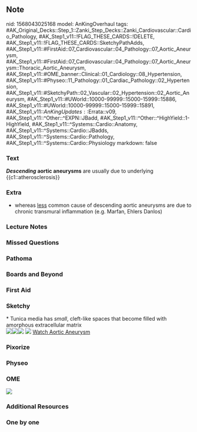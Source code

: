 ## Note
nid: 1568043025168
model: AnKingOverhaul
tags: #AK_Original_Decks::Step_1::Zanki_Step_Decks::Zanki_Cardiovascular::Cardio_Pathology, #AK_Step1_v11::!FLAG_THESE_CARDS::!DELETE, #AK_Step1_v11::!FLAG_THESE_CARDS::SketchyPathAdds, #AK_Step1_v11::#FirstAid::07_Cardiovascular::04_Pathology::07_Aortic_Aneurysm, #AK_Step1_v11::#FirstAid::07_Cardiovascular::04_Pathology::07_Aortic_Aneurysm::Thoracic_Aortic_Aneurysm, #AK_Step1_v11::#OME_banner::Clinical::01_Cardiology::08_Hypertension, #AK_Step1_v11::#Physeo::11_Pathology::01_Cardiac_Pathology::02_Hypertension, #AK_Step1_v11::#SketchyPath::02_Vascular::02_Hypertension::02_Aortic_Aneurysm, #AK_Step1_v11::#UWorld::10000-99999::15000-15999::15886, #AK_Step1_v11::#UWorld::10000-99999::15000-15999::15891, #AK_Step1_v11::$AnKingUpdates::$Errata::v09, #AK_Step1_v11::^Other::^EXPN::JBadd, #AK_Step1_v11::^Other::^HighYield::1-HighYield, #AK_Step1_v11::^Systems::Cardio::Anatomy, #AK_Step1_v11::^Systems::Cardio::JBadds, #AK_Step1_v11::^Systems::Cardio::Pathology, #AK_Step1_v11::^Systems::Cardio::Physiology
markdown: false

### Text
<b><i>Descending</i> aortic aneurysms</b> are usually due to
underlying {{c1::atherosclerosis}}

### Extra
* whereas <u>less</u> common cause of descending aortic aneurysms
are due to chronic transmural inflammation (e.g. Marfan, Ehlers
Danlos)

### Lecture Notes


### Missed Questions


### Pathoma


### Boards and Beyond


### First Aid


### Sketchy
<div>
  * Tunica media has <i>small</i>, cleft-like spaces that become
  filled with amorphous extracellular matrix
</div><img src=
"Screen%20Shot%202019-12-23%20at%202.11.46%20PM.JPG"><img src=
"Screen%20Shot%202019-12-23%20at%202.11.54%20PM.JPG"><img src=
"Screen%20Shot%202019-12-23%20at%202.12.14%20PM.JPG"> <img src=
"Zoverall%20picture%20(9)_1566160514431.jpg"> <a href=
"https://dashboard.sketchy.com/study/medical/courses/medical-pathophysiology/units/medical-pathophysiology-vascular/videos/medical-pathophysiology-vascular-hypertension-aortic-aneurysm?utm_source=anki&utm_medium=partnership&utm_campaign=february_update&utm_content=medical">
Watch Aortic Aneurysm</a>

### Pixorize


### Physeo


### OME
<div class="ome-widget">
  <a href=
  "https://onlinemeded.org/spa/cardiology/hypertension/acquire?ref=anki">
  <img src="_OME_AnkiFlashcards_Lesson_6.png"></a>
</div>

### Additional Resources


### One by one

